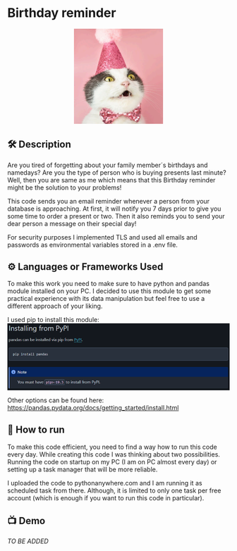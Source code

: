 # Birthday reminder
<p align="center">
<img src="/Birthday reminder/assets/birthday.png" width=40% height=40%>

## 🛠️ Description

Are you tired of forgetting about your family member´s birthdays and namedays? Are you the type of person who is buying presents last minute? Well, then you are same as me which means that this Birthday reminder might be the solution to your problems!

This code sends you an email reminder whenever a person from your database is approaching. At first, it will notify you 7 days prior to give you some time to order a present or two. Then it also reminds you to send your dear person a message on their special day!

For security purposes I implemented TLS and used all emails and passwords as environmental variables stored in a .env file.

## ⚙️ Languages or Frameworks Used

To make this work you need to make sure to have python and pandas module installed on your PC. I decided to use this module to get some practical experience with its data manipulation but feel free to use a different approach of your liking.

I used pip to install this module:
[<img src="/Birthday reminder/assets/pandas_install.png" align="center">](https://pandas.pydata.org/docs/getting_started/install.html)

Other options can be found here: https://pandas.pydata.org/docs/getting_started/install.html

## 🌟 How to run

To make this code efficient, you need to find a way how to run this code every day. While creating this code I was thinking about two possibilities. Running the code on startup on my PC (I am on PC almost every day) or setting up a task manager that will be more reliable.

I uploaded the code to pythonanywhere.com and I am running it as scheduled task from there. Although, it is limited to only one task per free account (which is enough if you want to run this code in particular).


## 📺 Demo

_TO BE ADDED_
